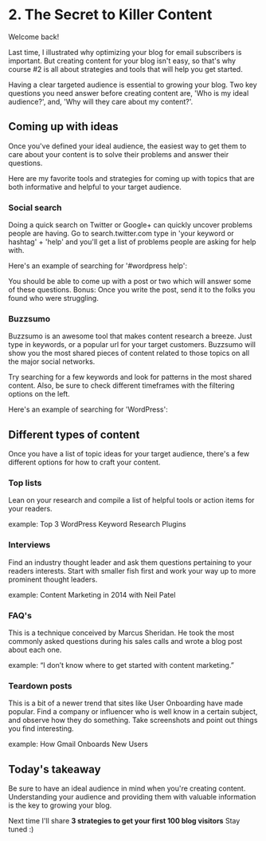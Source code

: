 # 2. The Secret to Killer Content

Welcome back!

Last time, I illustrated why optimizing your blog for email subscribers is important. But creating content for your blog isn't easy, so that's why course #2 is all about strategies and tools that will help you get started.

Having a clear targeted audience is essential to growing your blog. Two key questions you need answer before creating content are, 'Who is my ideal audience?', and, 'Why will they care about my content?'.

## Coming up with ideas

Once you've defined your ideal audience, the easiest way to get them to care about your content is to solve their problems and answer their questions.

Here are my favorite tools and strategies for coming up with topics that are both informative and helpful to your target audience.

### Social search

Doing a quick search on Twitter or Google+ can quickly uncover problems people are having. Go to search.twitter.com type in 'your keyword or hashtag' + 'help' and you'll get a list of problems people are asking for help with.

Here's an example of searching for '#wordpress help':

You should be able to come up with a post or two which will answer some of these questions. Bonus: Once you write the post, send it to the folks you found who were struggling.

### Buzzsumo

Buzzsumo is an awesome tool that makes content research a breeze. Just type in keywords, or a popular url for your target customers. Buzzsumo will show you the most shared pieces of content related to those topics on all the major social networks.

Try searching for a few keywords and look for patterns in the most shared content. Also, be sure to check different timeframes with the filtering options on the left.

Here's an example of searching for 'WordPress':

## Different types of content

Once you have a list of topic ideas for your target audience, there's a few different options for how to craft your content.

### Top lists

Lean on your research and compile a list of helpful tools or action items for your readers.

example: Top 3 WordPress Keyword Research Plugins

### Interviews

Find an industry thought leader and ask them questions pertaining to your readers interests. Start with smaller fish first and work your way up to more prominent thought leaders.

example: Content Marketing in 2014 with Neil Patel

### FAQ's

This is a technique conceived by Marcus Sheridan. He took the most commonly asked questions during his sales calls and wrote a blog post about each one.

example: “I don’t know where to get started with content marketing.”

### Teardown posts

This is a bit of a newer trend that sites like User Onboarding have made popular. Find a company or influencer who is well know in a certain subject, and observe how they do something. Take screenshots and point out things you find interesting.

example: How Gmail Onboards New Users

## Today's takeaway

Be sure to have an ideal audience in mind when you're creating content. Understanding your audience and providing them with valuable information is the key to growing your blog.

Next time I'll share **3 strategies to get your first 100 blog visitors** Stay tuned :)